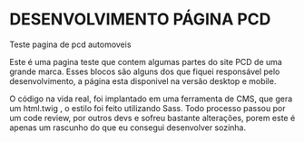 # DESENVOLVIMENTO PÁGINA PCD 
Teste pagina de pcd automoveis 

Este é uma pagina teste que contem algumas partes do site PCD de uma grande marca.
Esses blocos são alguns dos que fiquei responsável pelo desenvolvimento, a página esta disponivel na versão desktop e mobile.

O código na vida real, foi implantado em uma ferramenta de CMS, que gera um html.twig , o estilo foi feito utilizando Sass. Todo processo passou por um code review, por outros devs e sofreu bastante alterações, porem este é apenas um rascunho do que eu consegui desenvolver sozinha.
